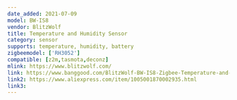 ```yaml
---
date_added: 2021-07-09
model: BW-IS8
vendor: BlitzWolf
title: Temperature and Humidity Sensor
category: sensor
supports: temperature, humidity, battery
zigbeemodel: ['RH3052']
compatible: [z2m,tasmota,deconz]
mlink: https://www.blitzwolf.com/
link: https://www.banggood.com/BlitzWolf-BW-IS8-Zigbee-Temperature-and-Humidity-Sensor-Real-time-APP-Remote-Monitoring-Thermometer-Hygrometer-Smart-Environment-Detector-Works-with-BlitzWolf-Tuya-Smart-Life-APP-p-1769941.html
link2: https://www.aliexpress.com/item/1005001870002935.html
link3: 
---
```

